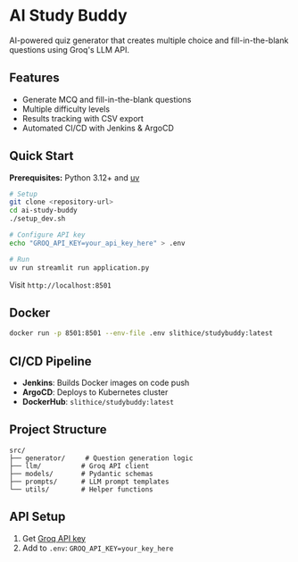 # AI Study Buddy

AI-powered quiz generator that creates multiple choice and fill-in-the-blank questions using Groq's LLM API.

## Features
- Generate MCQ and fill-in-the-blank questions
- Multiple difficulty levels  
- Results tracking with CSV export
- Automated CI/CD with Jenkins & ArgoCD

## Quick Start

**Prerequisites:** Python 3.12+ and [uv](https://github.com/astral-sh/uv)

```bash
# Setup
git clone <repository-url>
cd ai-study-buddy
./setup_dev.sh

# Configure API key
echo "GROQ_API_KEY=your_api_key_here" > .env

# Run
uv run streamlit run application.py
```

Visit `http://localhost:8501`

## Docker
```bash
docker run -p 8501:8501 --env-file .env slithice/studybuddy:latest
```

## CI/CD Pipeline
- **Jenkins**: Builds Docker images on code push
- **ArgoCD**: Deploys to Kubernetes cluster
- **DockerHub**: `slithice/studybuddy:latest`

## Project Structure
```
src/
├── generator/     # Question generation logic
├── llm/          # Groq API client
├── models/       # Pydantic schemas
├── prompts/      # LLM prompt templates
└── utils/        # Helper functions
```

## API Setup
1. Get [Groq API key](https://console.groq.com/)
2. Add to `.env`: `GROQ_API_KEY=your_key_here`
